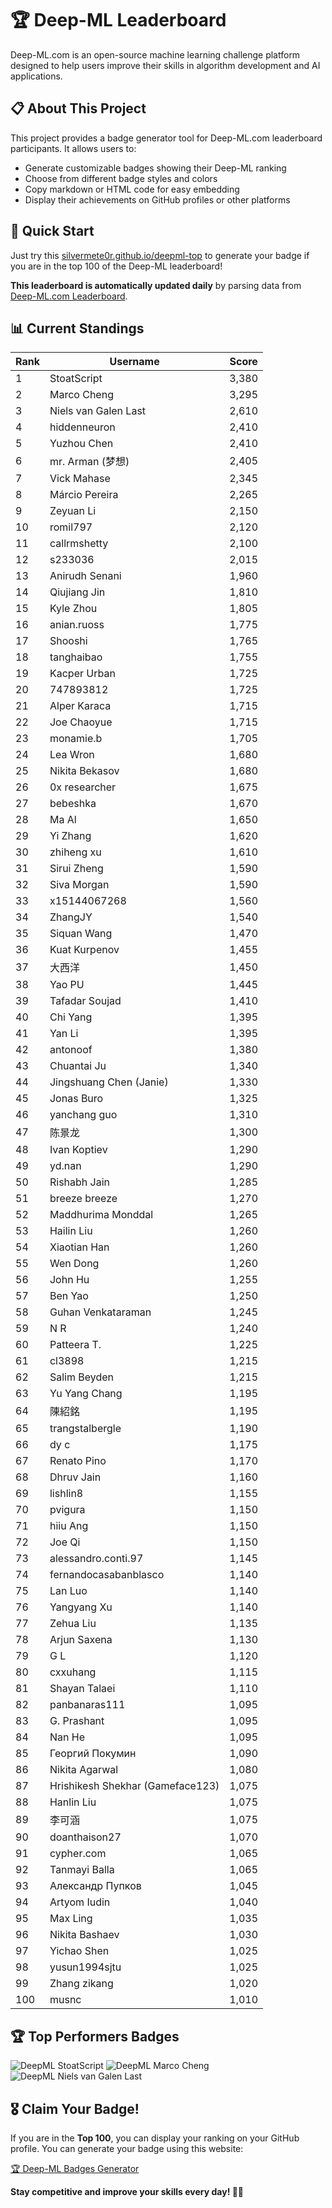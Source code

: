# 🏆 Deep-ML Leaderboard

Deep-ML.com is an open-source machine learning challenge platform designed to help users improve their skills in algorithm development and AI applications.  

## 📋 About This Project

This project provides a badge generator tool for Deep-ML.com leaderboard participants. It allows users to:
- Generate customizable badges showing their Deep-ML ranking
- Choose from different badge styles and colors
- Copy markdown or HTML code for easy embedding
- Display their achievements on GitHub profiles or other platforms

## 🚀 Quick Start

Just try this [silvermete0r.github.io/deepml-top](silvermete0r.github.io/deepml-top) to generate your badge if you are in the top 100 of the Deep-ML leaderboard!

**This leaderboard is automatically updated daily** by parsing data from [Deep-ML.com Leaderboard](https://www.deep-ml.com/leaderboard).  

## 📊 Current Standings  

<!-- LEADERBOARD_START -->
| Rank | Username | Score |
|------|---------|-------|
| 1 | StoatScript | 3,380 |
| 2 | Marco Cheng | 3,295 |
| 3 | Niels van Galen Last | 2,610 |
| 4 | hiddenneuron | 2,410 |
| 5 | Yuzhou Chen | 2,410 |
| 6 | mr. Arman (梦想) | 2,405 |
| 7 | Vick Mahase | 2,345 |
| 8 | Márcio Pereira | 2,265 |
| 9 | Zeyuan Li | 2,150 |
| 10 | romil797 | 2,120 |
| 11 | callrmshetty | 2,100 |
| 12 | s233036 | 2,015 |
| 13 | Anirudh Senani | 1,960 |
| 14 | Qiujiang Jin | 1,810 |
| 15 | Kyle Zhou | 1,805 |
| 16 | anian.ruoss | 1,775 |
| 17 | Shooshi | 1,765 |
| 18 | tanghaibao | 1,755 |
| 19 | Kacper Urban | 1,725 |
| 20 | 747893812 | 1,725 |
| 21 | Alper Karaca | 1,715 |
| 22 | Joe Chaoyue | 1,715 |
| 23 | monamie.b | 1,705 |
| 24 | Lea Wron | 1,680 |
| 25 | Nikita Bekasov | 1,680 |
| 26 | 0x researcher | 1,675 |
| 27 | bebeshka | 1,670 |
| 28 | Ma Al | 1,650 |
| 29 | Yi Zhang | 1,620 |
| 30 | zhiheng xu | 1,610 |
| 31 | Sirui Zheng | 1,590 |
| 32 | Siva Morgan | 1,590 |
| 33 | x15144067268 | 1,560 |
| 34 | ZhangJY | 1,540 |
| 35 | Siquan Wang | 1,470 |
| 36 | Kuat Kurpenov | 1,455 |
| 37 | 大西洋 | 1,450 |
| 38 | Yao PU | 1,445 |
| 39 | Tafadar Soujad | 1,410 |
| 40 | Chi Yang | 1,395 |
| 41 | Yan Li | 1,395 |
| 42 | antonoof | 1,380 |
| 43 | Chuantai Ju | 1,340 |
| 44 | Jingshuang Chen (Janie) | 1,330 |
| 45 | Jonas Buro | 1,325 |
| 46 | yanchang guo | 1,310 |
| 47 | 陈景龙 | 1,300 |
| 48 | Ivan Koptiev | 1,290 |
| 49 | yd.nan | 1,290 |
| 50 | Rishabh Jain | 1,285 |
| 51 | breeze breeze | 1,270 |
| 52 | Maddhurima Monddal | 1,265 |
| 53 | Hailin Liu | 1,260 |
| 54 | Xiaotian Han | 1,260 |
| 55 | Wen Dong | 1,260 |
| 56 | John Hu | 1,255 |
| 57 | Ben Yao | 1,250 |
| 58 | Guhan Venkataraman | 1,245 |
| 59 | N R | 1,240 |
| 60 | Patteera T. | 1,225 |
| 61 | cl3898 | 1,215 |
| 62 | Salim Beyden | 1,215 |
| 63 | Yu Yang Chang | 1,195 |
| 64 | 陳紹銘 | 1,195 |
| 65 | trangstalbergle | 1,190 |
| 66 | dy c | 1,175 |
| 67 | Renato Pino | 1,170 |
| 68 | Dhruv Jain | 1,160 |
| 69 | lishlin8 | 1,155 |
| 70 | pvigura | 1,150 |
| 71 | hiiu Ang | 1,150 |
| 72 | Joe Qi | 1,150 |
| 73 | alessandro.conti.97 | 1,145 |
| 74 | fernandocasabanblasco | 1,140 |
| 75 | Lan Luo | 1,140 |
| 76 | Yangyang Xu | 1,140 |
| 77 | Zehua Liu | 1,135 |
| 78 | Arjun Saxena | 1,130 |
| 79 | G L | 1,120 |
| 80 | cxxuhang | 1,115 |
| 81 | Shayan Talaei | 1,110 |
| 82 | panbanaras111 | 1,095 |
| 83 | G. Prashant | 1,095 |
| 84 | Nan He | 1,095 |
| 85 | Георгий Покумин | 1,090 |
| 86 | Nikita Agarwal | 1,080 |
| 87 | Hrishikesh Shekhar (Gameface123) | 1,075 |
| 88 | Hanlin Liu | 1,075 |
| 89 | 李可涵 | 1,075 |
| 90 | doanthaison27 | 1,070 |
| 91 | cypher.com | 1,065 |
| 92 | Tanmayi Balla | 1,065 |
| 93 | Александр Пупков | 1,045 |
| 94 | Artyom Iudin | 1,040 |
| 95 | Max Ling | 1,035 |
| 96 | Nikita Bashaev | 1,030 |
| 97 | Yichao Shen | 1,025 |
| 98 | yusun1994sjtu | 1,025 |
| 99 | Zhang zikang | 1,020 |
| 100 | musnc | 1,010 |
<!-- LEADERBOARD_END -->

## 🏆 Top Performers Badges

<!-- BADGES_START -->
![DeepML StoatScript](https://img.shields.io/badge/dynamic/json?url=https%3A%2F%2Fraw.githubusercontent.com%2Fsilvermete0r%2Fdeepml-top%2Fmain%2Fbadges.json&query=%24.2561d6c634fa6c4eb794454446029d95.label&prefix=Rank%20&style=for-the-badge&label=%F0%9F%9A%80%20DeepML&color=blue&link=https%3A%2F%2Fwww.deep-ml.com%2Fleaderboard)
![DeepML Marco Cheng](https://img.shields.io/badge/dynamic/json?url=https%3A%2F%2Fraw.githubusercontent.com%2Fsilvermete0r%2Fdeepml-top%2Fmain%2Fbadges.json&query=%24.4091c1a21900bd2c7d3f4e343acddda1.label&prefix=Rank%20&style=for-the-badge&label=%F0%9F%9A%80%20DeepML&color=blue&link=https%3A%2F%2Fwww.deep-ml.com%2Fleaderboard)
![DeepML Niels van Galen Last](https://img.shields.io/badge/dynamic/json?url=https%3A%2F%2Fraw.githubusercontent.com%2Fsilvermete0r%2Fdeepml-top%2Fmain%2Fbadges.json&query=%24.bf62d15a67b58334f4927c43de7b2b43.label&prefix=Rank%20&style=for-the-badge&label=%F0%9F%9A%80%20DeepML&color=blue&link=https%3A%2F%2Fwww.deep-ml.com%2Fleaderboard)
<!-- BADGES_END -->

## 🎖 Claim Your Badge!  

If you are in the **Top 100**, you can display your ranking on your GitHub profile. You can generate your badge using this website:

[🏆 Deep-ML Badges Generator](https://silvermete0r.github.io/deepml-top/)

**Stay competitive and improve your skills every day! 🚀🔥**
